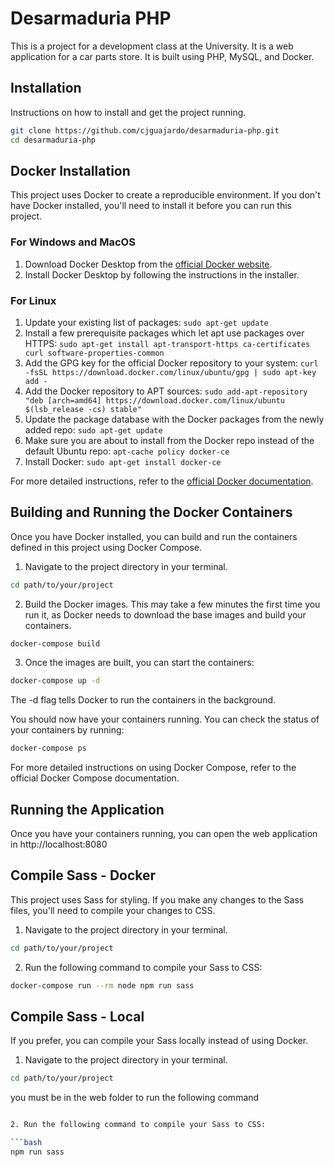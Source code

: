 # Desarmaduria PHP

This is a project for a development class at the University. It is a web application for a car parts store. It is built using PHP, MySQL, and Docker.

## Installation 

Instructions on how to install and get the project running.

```bash
git clone https://github.com/cjguajardo/desarmaduria-php.git
cd desarmaduria-php
```

## Docker Installation

This project uses Docker to create a reproducible environment. If you don't have Docker installed, you'll need to install it before you can run this project.

### For Windows and MacOS

1. Download Docker Desktop from the [official Docker website](https://www.docker.com/products/docker-desktop).
2. Install Docker Desktop by following the instructions in the installer.

### For Linux

1. Update your existing list of packages: `sudo apt-get update`
2. Install a few prerequisite packages which let apt use packages over HTTPS: `sudo apt-get install apt-transport-https ca-certificates curl software-properties-common`
3. Add the GPG key for the official Docker repository to your system: `curl -fsSL https://download.docker.com/linux/ubuntu/gpg | sudo apt-key add -`
4. Add the Docker repository to APT sources: `sudo add-apt-repository "deb [arch=amd64] https://download.docker.com/linux/ubuntu $(lsb_release -cs) stable"`
5. Update the package database with the Docker packages from the newly added repo: `sudo apt-get update`
6. Make sure you are about to install from the Docker repo instead of the default Ubuntu repo: `apt-cache policy docker-ce`
7. Install Docker: `sudo apt-get install docker-ce`

For more detailed instructions, refer to the [official Docker documentation](https://docs.docker.com/get-docker/).

## Building and Running the Docker Containers

Once you have Docker installed, you can build and run the containers defined in this project using Docker Compose.

1. Navigate to the project directory in your terminal.

```bash
cd path/to/your/project

```

2. Build the Docker images. This may take a few minutes the first time you run it, as Docker needs to download the base images and build your containers.

```bash
docker-compose build
```

3. Once the images are built, you can start the containers:
  
```bash
docker-compose up -d
```

The -d flag tells Docker to run the containers in the background.

You should now have your containers running. You can check the status of your containers by running:

```bash
docker-compose ps
```

For more detailed instructions on using Docker Compose, refer to the official Docker Compose documentation.

## Running the Application

Once you have your containers running, you can open the web application in http://localhost:8080

## Compile Sass - Docker

This project uses Sass for styling. If you make any changes to the Sass files, you'll need to compile your changes to CSS.

1. Navigate to the project directory in your terminal.

```bash
cd path/to/your/project
```

2. Run the following command to compile your Sass to CSS:

```bash
docker-compose run --rm node npm run sass
```

## Compile Sass - Local

If you prefer, you can compile your Sass locally instead of using Docker.

1. Navigate to the project directory in your terminal.

```bash
cd path/to/your/project
```

you must be in the web folder to run the following command

```bash

2. Run the following command to compile your Sass to CSS:

```bash
npm run sass
```